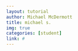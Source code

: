 ```yaml
---
layout: tutorial
author: Michael McDermott
title: michael s.
img: true
categories: [student]
link: #
---
```

